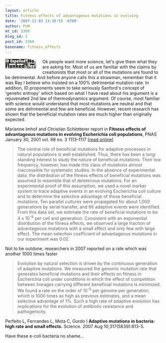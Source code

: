 ```yaml
---
layout: article
title: Fitness effects of advantageous mutations in evolving
date: '2007-11-03 13:38:55 -0700'
author: PvM
mt_id: 3369
blog_id: 2
post_id: 3369
basename: fitness_effects
---
```

[<img src="/uploads/2007/flunked-thumb-100x31.jpg" alt="flunked.jpg" width="100" height="31" style="float: left; margin: 0 20px 20px 0;" class="mt-image-left" />](http://pandasthumb.org/archives/flunked.html)
Ok people want more science, let's give them what they are asking for. Most of us are familiar with the claims by creationists that most or all of the mutations are found to be detrimental. And before anyone calls this a strawman, remember that it was Ray I believe who insisted on a 100% detrimental mutation rate. In addition, ID proponents seem to take seriously Sanford's concept of 'genetic entropy' which based on what I have read about his argument is a rejuvenated 2nd law of thermodynamics argument. Of course, most familiar with science would understand that most mutations are neutral and that some are detrimental and few are beneficial. However, recent research has shown that the beneficial mutation rates are much higher than originally expected.

Marianne Imhof and Christian Schlotterer report in **Fitness effects of advantageous mutations in evolving Escherichia coli populations**, PNAS January 30, 2001 vol. 98 no. 3 1113–1117 \[[read online](http://www.pubmedcentral.nih.gov/articlerender.fcgi?artid=14717)\]

> The central role of beneficial mutations for adaptive processes in natural populations is well established. Thus, there has been a long-standing interest to study the nature of beneficial mutations. Their low frequency, however, has made this class of mutations almost inaccessible for systematic studies. In the absence of experimental data, the distribution of the fitness effects of beneficial mutations was assumed to resemble that of deleterious mutations. For an experimental proof of this assumption, we used a novel
> marker system to trace adaptive events in an evolving Escherichia coli culture and to determine the selective advantage of those beneficial mutations. Ten parallel cultures were propagated for about 1,000 generations by serial transfer, and 66 adaptive events were identified. From this data set, we estimate the rate of beneficial mutations to be 4 x 10<sup>-9</sup> per cell and generation. Consistent with an exponential distribution of the fitness effects, we observed a large fraction of advantageous mutations with a small effect and only few with large effect. The mean selection coefficient of advantageous mutations in our experiment was 0.02.

Not to be outdone, researchers in 2007 reported on a rate which was another 1000 times faster

> Evolution by natural selection is driven by the continuous generation of adaptive mutations. We measured the genomic mutation rate that generates beneficial mutations and their effects on fitness in Escherichia coli under conditions in which the effect of competition between lineages carrying different beneficial mutations is minimized. We found a rate on the order of 10<sup>-5</sup> per genome per generation, which is 1000 times as high as previous estimates, and a mean selective advantage of 1%. Such a high rate of adaptive evolution has implications for the evolution of antibiotic resistance and pathogenicity.

Perfeito L, Fernandes L, Mota C, Gordo I **Adaptive mutations in bacteria: high rate and small effects.** Science. 2007 Aug 10;317(5839):813-5.

Have these e-coli bacteria no shame...
